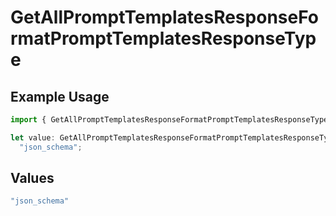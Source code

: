 # GetAllPromptTemplatesResponseFormatPromptTemplatesResponseType

## Example Usage

```typescript
import { GetAllPromptTemplatesResponseFormatPromptTemplatesResponseType } from "orq-poc-typescript-multi-env-version/models/operations";

let value: GetAllPromptTemplatesResponseFormatPromptTemplatesResponseType =
  "json_schema";
```

## Values

```typescript
"json_schema"
```